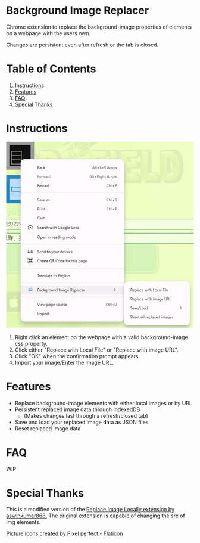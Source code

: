 # Background Image Replacer

Chrome extension to replace the background-image properties of elements on a webpage with the users own. 

Changes are persistent even after refresh or the tab is closed.

# Table of Contents
1. [Instructions](#instructions)
2. [Features](#features)
3. [FAQ](#faq)
4. [Special Thanks](#special-thanks)

# Instructions
![Example Image](images/example_image.jpg)
1. Right click an element on the webpage with a valid background-image css property.
2. Click either "Replace with Local File" or "Replace with image URL".
3. Click "OK" when the confirmation prompt appears.
4. Import your image/Enter the image URL.

# Features
* Replace background-image elements with either local images or by URL
* Persistent replaced image data through IndexedDB 
    * (Makes changes last through a refresh/closed tab)
* Save and load your replaced image data as JSON files
* Reset replaced image data

# FAQ
WIP

# Special Thanks
This is a modified version of the <a href="https://github.com/aswinkumar863/replace-image-chrome">Replace Image Locally extension by aswinkumar868.</a> The original extension is capable of changing the src of img elements.

<a href="https://www.flaticon.com/free-icons/picture" title="picture icons">Picture icons created by Pixel perfect - Flaticon</a>
